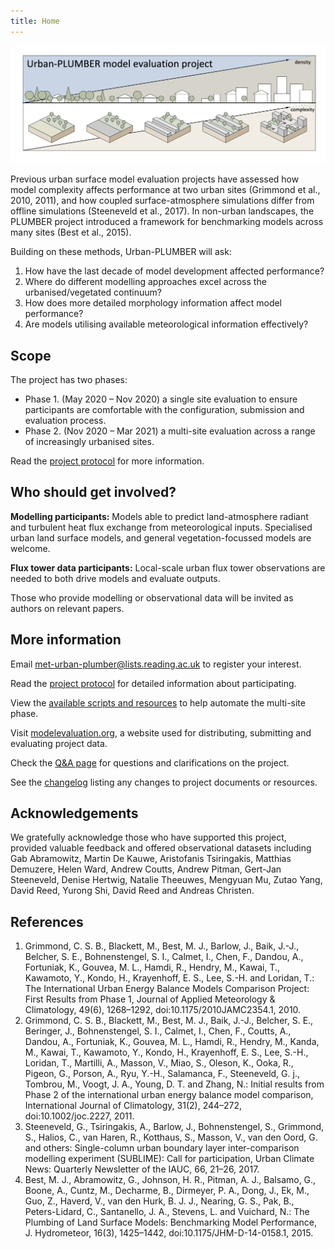 ```yaml
---
title: Home
---
```


![](/img/schematic.png)

<!-- ## A new urban model evaluation project -->

Previous urban surface model evaluation projects have assessed how model complexity affects performance at two urban sites (Grimmond et al., 2010, 2011), and how coupled surface-atmosphere simulations differ from offline simulations (Steeneveld et al., 2017). In non-urban landscapes, the PLUMBER project introduced a framework for benchmarking models across many sites (Best et al., 2015).

Building on these methods, Urban-PLUMBER will ask: 

1. How have the last decade of model development affected performance? 
2. Where do different modelling approaches excel across the urbanised/vegetated continuum?
3. How does more detailed morphology information affect model performance? 
4. Are models utilising available meteorological information effectively?

## Scope

The project has two phases:

- Phase 1. (May 2020 – Nov 2020) a single site evaluation to ensure participants are comfortable with the configuration, submission and evaluation process.
- Phase 2. (Nov 2020 – Mar 2021) a multi-site evaluation across a range of increasingly urbanised sites.

Read the [project protocol](/static/Urban-PLUMBER_protocol_v1.pdf) for more information.

## Who should get involved?

**Modelling participants:** Models able to predict land-atmosphere radiant and turbulent heat flux exchange from meteorological inputs. Specialised urban land surface models, and general vegetation-focussed models are welcome.

**Flux tower data participants:** Local-scale urban flux tower observations are needed to both drive models and evaluate outputs.

Those who provide modelling or observational data will be invited as authors on relevant papers.

## More information

Email [met-urban-plumber@lists.reading.ac.uk](mailto:met-urban-plumber@lists.reading.ac.uk) to register your interest.

Read the [project protocol](/static/Urban-PLUMBER_protocol_v1.pdf) for detailed information about participating.

View the [available scripts and resources](https://bitbucket.org/matlipson/urban-plumber/src/master/) to help automate the multi-site phase.

Visit [modelevaluation.org](https://modelevaluation.org/), a website used for distributing, submitting and evaluating project data.

Check the [Q&A page](/qanda/) for questions and clarifications on the project.

See the [changelog](/changelog/) listing any changes to project documents or resources.

<!-- ## Resources to make participation simpler
The project includes the following resources:
1. **Input forcing available in either netCDF or text format:** Two equivalent meteorological forcing files will be provided: text and netCDF. The text file is formatted per the PILPS-Urban project, while the netCDF file is formatted per the PLUMBER project.
2. **Example scripts available to convert output data into complying netCDF:** We provide a Python scripts to translate model output (in text form, for example) to a netCDF file with appropriate structure.
3. **Example scripts available to automate model configuration in the multi-site phase:** We provide example scripts which read standard site data tables and forcing files and write model configuration and alternative forcing files for each site.

See example resources here: https://bitbucket.org/matlipson/urban-plumber/src/master/

## An online portal for evaluating and benchmarking models
[modelevaluation.org](https://modelevaluation.org/) will be used to distribute and accept project files. The site allows submissions to be immediately checked for compliance, and provide simple analysis to  -->

<!-- 4. **Immediate feedback provided on output to help identify issues:** An online portal: [modelevaluation.org](https://modelevaluation.org/), is used to distribute site data and 

 Through an online portal model output can be checked for compliance, basic performance analysed, and immediate feedback provided. This allows participants to spot obvious errors (e.g. mislabelled or wrongly-signed variables) and resubmit if required.
This project is challenging as it will include about 20 sites, and will include a wide variety of models with different standards. We hope the above steps make participation simpler, and that you will join us to help push forward the latest in urban land surface modelling -->


## Acknowledgements
We gratefully acknowledge those who have supported this project, provided valuable feedback and offered observational datasets including Gab Abramowitz, Martin De Kauwe, Aristofanis Tsiringakis, Matthias Demuzere, 
Helen Ward, Andrew Coutts, Andrew Pitman, Gert-Jan Steeneveld, Denise Hertwig, Natalie Theeuwes, Mengyuan Mu, Zutao Yang, David Reed, Yurong Shi, David Reed and Andreas Christen.

## References

1. Grimmond, C. S. B., Blackett, M., Best, M. J., Barlow, J., Baik, J.-J., Belcher, S. E., Bohnenstengel, S. I., Calmet, I., Chen, F., Dandou, A., Fortuniak, K., Gouvea, M. L., Hamdi, R., Hendry, M., Kawai, T., Kawamoto, Y., Kondo, H., Krayenhoff, E. S., Lee, S.-H. and Loridan, T.: The International Urban Energy Balance Models Comparison Project: First Results from Phase 1, Journal of Applied Meteorology & Climatology, 49(6), 1268–1292, doi:10.1175/2010JAMC2354.1, 2010.
2. Grimmond, C. S. B., Blackett, M., Best, M. J., Baik, J.-J., Belcher, S. E., Beringer, J., Bohnenstengel, S. I., Calmet, I., Chen, F., Coutts, A., Dandou, A., Fortuniak, K., Gouvea, M. L., Hamdi, R., Hendry, M., Kanda, M., Kawai, T., Kawamoto, Y., Kondo, H., Krayenhoff, E. S., Lee, S.-H., Loridan, T., Martilli, A., Masson, V., Miao, S., Oleson, K., Ooka, R., Pigeon, G., Porson, A., Ryu, Y.-H., Salamanca, F., Steeneveld, G. j., Tombrou, M., Voogt, J. A., Young, D. T. and Zhang, N.: Initial results from Phase 2 of the international urban energy balance model comparison, International Journal of Climatology, 31(2), 244–272, doi:10.1002/joc.2227, 2011.
3. Steeneveld, G., Tsiringakis, A., Barlow, J., Bohnenstengel, S., Grimmond, S., Halios, C., van Haren, R., Kotthaus, S., Masson, V., van den Oord, G. and others: Single-column urban boundary layer inter-comparison modelling experiment (SUBLIME): Call for participation, Urban Climate News: Quarterly Newsletter of the IAUC, 66, 21–26, 2017.
4. Best, M. J., Abramowitz, G., Johnson, H. R., Pitman, A. J., Balsamo, G., Boone, A., Cuntz, M., Decharme, B., Dirmeyer, P. A., Dong, J., Ek, M., Guo, Z., Haverd, V., van den Hurk, B. J. J., Nearing, G. S., Pak, B., Peters-Lidard, C., Santanello, J. A., Stevens, L. and Vuichard, N.: The Plumbing of Land Surface Models: Benchmarking Model Performance, J. Hydrometeor, 16(3), 1425–1442, doi:10.1175/JHM-D-14-0158.1, 2015.

